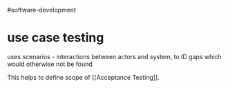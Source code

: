 
#software-development
# use case testing
uses scenarios - interactions between actors and system, to ID gaps which would otherwise not be found

This helps to define scope of [[Acceptance Testing]].
